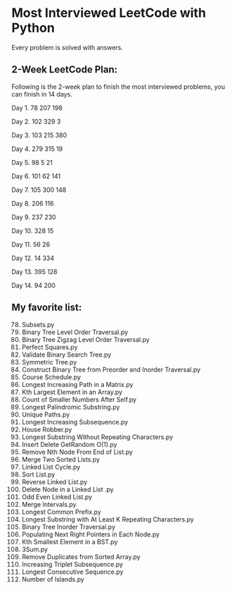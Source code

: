 # Most Interviewed LeetCode with Python

Every problem is solved with answers. 


## 2-Week LeetCode Plan:

Following is the 2-week plan to finish the most interviewed problems, you can finish in 14 days.

Day 1.	78	207	198

Day 2.	102	329	3

Day 3.	103	215	380

Day 4.	279	315	19

Day 5.	98	5	21

Day 6.	101	62	141

Day 7.	105	300	148

Day 8.	206	116	

Day 9.	237	230	

Day 10.	328	15	

Day 11.	56	26	

Day 12.	14	334	

Day 13.	395	128	

Day 14.	94	200	

## My favorite list:

78. Subsets.py
102. Binary Tree Level Order Traversal.py
103. Binary Tree Zigzag Level Order Traversal.py
279. Perfect Squares.py
98. Validate Binary Search Tree.py
101. Symmetric Tree.py
105. Construct Binary Tree from Preorder and Inorder Traversal.py
207. Course Schedule.py
329. Longest Increasing Path in a Matrix.py
215. Kth Largest Element in an Array.py
315. Count of Smaller Numbers After Self.py
5. Longest Palindromic Substring.py
62. Unique Paths.py
300. Longest Increasing Subsequence.py
198. House Robber.py
3. Longest Substring Without Repeating Characters.py
380. Insert Delete GetRandom O(1).py
19. Remove Nth Node From End of List.py
21. Merge Two Sorted Lists.py
141. Linked List Cycle.py
148. Sort List.py
206. Reverse Linked List.py
237. Delete Node in a Linked List .py
328. Odd Even Linked List.py
56. Merge Intervals.py
14. Longest Common Prefix.py
395. Longest Substring with At Least K Repeating Characters.py
94. Binary Tree Inorder Traversal.py
116. Populating Next Right Pointers in Each Node.py
230. Kth Smallest Element in a BST.py
15. 3Sum.py
26. Remove Duplicates from Sorted Array.py
334. Increasing Triplet Subsequence.py
128. Longest Consecutive Sequence.py
200. Number of Islands.py
